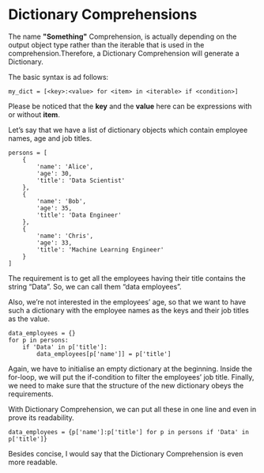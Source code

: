 # Dictionary Comprehensions

The name **"Something"** Comprehension, is actually depending on the output object type rather than the iterable that is used in the comprehension.Therefore, a Dictionary Comprehension will generate a Dictionary.

The basic syntax is ad follows:

```commandline
my_dict = [<key>:<value> for <item> in <iterable> if <condition>]
```

Please be noticed that the **key** and the **value** here can be expressions with or without **item**.

Let’s say that we have a list of dictionary objects which contain employee names, age and job titles.

```commandline
persons = [
    {
        'name': 'Alice',
        'age': 30,
        'title': 'Data Scientist'
    },
    {
        'name': 'Bob',
        'age': 35,
        'title': 'Data Engineer'
    },
    {
        'name': 'Chris',
        'age': 33,
        'title': 'Machine Learning Engineer'
    }
]

```

The requirement is to get all the employees having their title contains the string “Data”. So, we can call them “data employees”.

Also, we’re not interested in the employees’ age, so that we want to have such a dictionary with the employee names as the keys and their job titles as the value.

```commandline
data_employees = {}
for p in persons:
    if 'Data' in p['title']:
        data_employees[p['name']] = p['title']
```

Again, we have to initialise an empty dictionary at the beginning. Inside the for-loop, we will put the if-condition to filter the employees’ job title. Finally, we need to make sure that the structure of the new dictionary obeys the requirements.

With Dictionary Comprehension, we can put all these in one line and even in prove its readability.

```commandline
data_employees = {p['name']:p['title'] for p in persons if 'Data' in p['title']}
```

Besides concise, I would say that the Dictionary Comprehension is even more readable.
